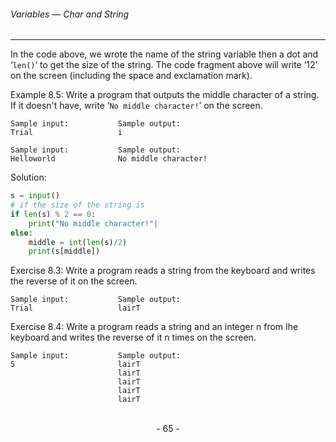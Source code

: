 ###### Variables — Char and String
---

In the code above, we wrote the name of the string variable then a dot and ‘``len()``’ to get the size of the string. The code fragment above will write ‘12’ on the screen (including the space and exclamation mark).

Example 8.5: Write a program that outputs the middle character of a string. If it doesn't have, write ‘``No middle character!``’ on the screen.

```
Sample input:           Sample output:
Trial                   i
```

```
Sample input:           Sample output:
Helloworld              No middle character!
```

Solution:

```python
s = input() 
# if the size of the string is
if len(s) % 2 == 0:
    print("No middle character!"|
else:
    middle = int(len(s)/2)
    print(s[middle])
```


Exercise 8.3: Write a program reads a string from the keyboard and writes the
reverse of it on the screen.

```
Sample input:           Sample output:
Trial                   lairT
```

Exercise 8.4: Write a program reads a string and an integer n from Ihe keyboard
and writes the reverse of it n times on the screen.

```
Sample input:           Sample output:
5                       lairT
                        lairT
                        lairT
                        lairT
                        lairT
```
<br>

<center> - 65 - </center>